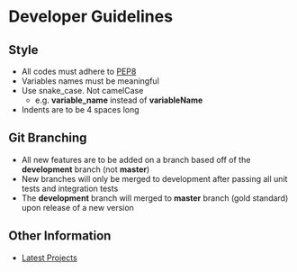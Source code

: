 # Developer Guidelines

## Style
- All codes must adhere to [PEP8](https://www.python.org/dev/peps/pep-0008/)
- Variables names must be meaningful 
- Use snake_case. Not camelCase
  - e.g. **variable_name** instead of **variableName**
- Indents are to be 4 spaces long 

## Git Branching
- All new features are to be added on a branch based off of the **development** branch (not **master**)
- New branches will only be merged to development after passing all unit tests and integration tests
- The **development** branch will merged to **master** branch (gold standard) upon release of a new version

## Other Information
- [Latest Projects](https://github.com/snazrul1/Shingho/projects)
